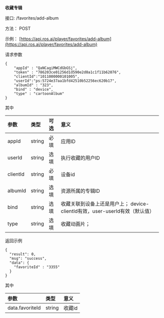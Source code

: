 **收藏专辑**

接口:  /favorites/add-album

方法： POST

示例： [https://api.ros.ai/player/favorites/add-album](https://api.ros.ai/player/favorites/add-album)

请求参数

```
{
    "appId" : "QaNCagiMWCdGbGSj",
    "token" : "786203ce01256d1d590e2d0a1c1f11b62076",
    "clientId":"1011000000101005",
    "userId":"ps:5724e37aa1bfd42510b52256ec620b17",
    "albumId" : "323",
    "bind" : "device",
    "type" : "cartoonAlbum"
}
```

其中

| 参数 | 类型 | 可选 | 意义 |
| :--- | :--- | :--- | :--- |
| appId | string | 必填 | 应用ID |
| userId | string | 选填 | 执行收藏的用户ID |
| clientId | string | 必填 | 设备id |
| albumId | string | 选填 | 资源所属的专辑ID |
| bind | string | 选填 | 收藏关联到设备上还是用户上； device-clientId有效，user-userId有效（默认值） |
| type | string | 选填 | 收藏动画片；  |

返回示例

```
{
  "result": 0,
  "msg": "success",
  "data": {
    "favoriteId" : "3355"
  }
}
```

其中

| 参数 | 类型 | 意义 |
| :--- | :--- | :--- |
| data.favoriteId | string | 收藏id |



